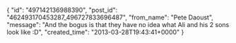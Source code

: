  {
   "id": "497142136988390",
   "post_id": "462493170453287_496727833696487",
   "from_name": "Pete Daoust",
   "message": "And the bogus is that they have no idea what Ali and his 2 sons look like :D",
   "created_time": "2013-03-28T19:43:41+0000"
 }
